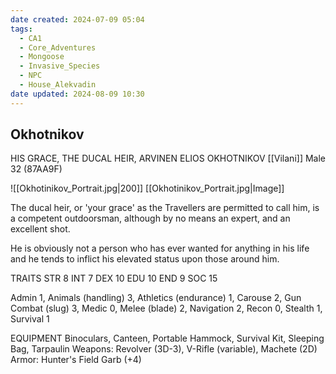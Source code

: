 ```yaml
---
date created: 2024-07-09 05:04
tags:
  - CA1
  - Core_Adventures
  - Mongoose
  - Invasive_Species
  - NPC
  - House_Alekvadin
date updated: 2024-08-09 10:30
---
```


## Okhotnikov

HIS GRACE, THE DUCAL HEIR, ARVINEN ELIOS OKHOTNIKOV
[[Vilani]] Male 32 (87AA9F)

![[Okhotinikov_Portrait.jpg|200]]
[[Okhotinikov_Portrait.jpg|Image]]

The ducal heir, or 'your grace' as the Travellers are permitted to call him, is a competent outdoorsman, although by no means an expert, and an excellent shot.

He is obviously not a person who has ever wanted for anything in his life and he tends to inflict his elevated status upon those around him.

TRAITS
STR 8 INT 7
DEX 10 EDU 10
END 9 SOC 15

Admin 1, Animals (handling) 3, Athletics (endurance) 1, Carouse 2, Gun Combat (slug) 3, Medic 0, Melee (blade) 2, Navigation 2, Recon 0, Stealth 1, Survival 1

EQUIPMENT
Binoculars, Canteen, Portable Hammock, Survival Kit, Sleeping Bag, Tarpaulin Weapons: Revolver (3D-3), V-Rifle (variable), Machete (2D)
Armor: Hunter's Field Garb (+4)
